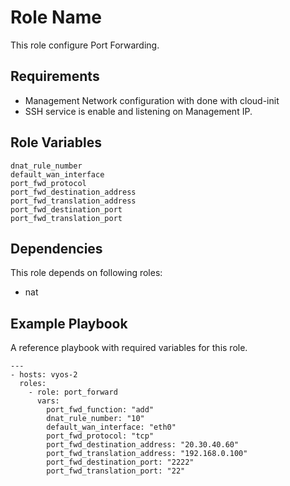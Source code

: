 Role Name
=========

This role configure Port Forwarding.

Requirements
------------

- Management Network configuration with done with cloud-init
- SSH service is enable and listening on Management IP.

Role Variables
--------------

```
dnat_rule_number
default_wan_interface
port_fwd_protocol
port_fwd_destination_address
port_fwd_translation_address
port_fwd_destination_port
port_fwd_translation_port
```

Dependencies
------------

This role depends on following roles:

- nat

Example Playbook
----------------
A reference playbook with required variables for this role.

    ---
    - hosts: vyos-2        
      roles:
        - role: port_forward
          vars:
            port_fwd_function: "add"
            dnat_rule_number: "10"
            default_wan_interface: "eth0"
            port_fwd_protocol: "tcp"
            port_fwd_destination_address: "20.30.40.60"
            port_fwd_translation_address: "192.168.0.100"
            port_fwd_destination_port: "2222"
            port_fwd_translation_port: "22"